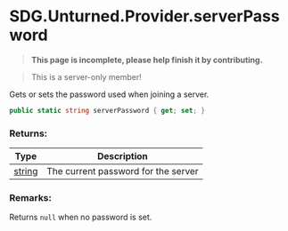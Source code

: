 # SDG.Unturned.Provider.serverPassword

<blockquote><p><b>This page is incomplete, please help finish it by contributing.<p></b></blockquote>

> This is a server-only member!

Gets or sets the password used when joining a server.

```csharp
public static string serverPassword { get; set; }
```

### Returns:

Type | Description
------------ | -------------
[string](https://docs.microsoft.com/en-us/dotnet/api/system.string?view=netframework-3.5) | The current password for the server

### Remarks:

Returns `null` when no password is set.